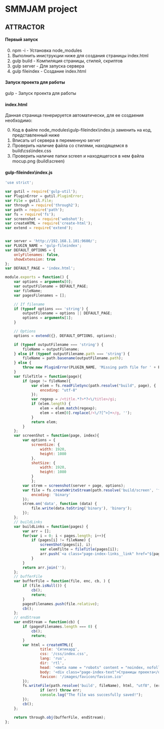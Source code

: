 # SMMJAM project

## ATTRACTOR
#### Первый запуск

0. npm -i - Установка node_modules
0. Выполнить иниструкции ниже для создания страницы index.html
0. gulp build - Компиляция страницы, стилей, скриптов
0. gulp server - Для запуска сервера
0. gulp fileindex - Создание index.html

#### Запуск проекта для работы
gulp - Запуск проекта для работы

#### index.html

Данная страница генерируется автоматически, для ее создаения необходимо: 

0. Код в файле node_modules\gulp-fileindex\index.js заменить на код, представленный ниже
0. Вписать url сервера в переменную server
0. Проверить наличие файла со стилями, находящемся в build\css\index.css
0. Проверить наличие папки screen и находящегося в нем файла mocup.png (build\screen)

#### gulp-fileindex\index.js
```js
'use strict';

var gutil = require('gulp-util');
var PluginError = gutil.PluginError;
var File = gutil.File;
var through = require('through2');
var path = require('path');
var fs = require('fs');
var screenshot = require('webshot');
var createHTML = require('create-html');
var extend = require('extend');


var server = 'http://192.168.1.101:9600/';
var PLUGIN_NAME = 'gulp-fileindex';
var DEFAULT_OPTIONS = {
	onlyFilenames: false,
	showExtension: true
};
var DEFAULT_PAGE = 'index.html';

module.exports = function() {
	var options = arguments[0];
	var outputFilename = DEFAULT_PAGE;
	var fileName;
	var pagesFilenames = [];

	// If filename
	if (typeof options === 'string') {
		outputFilename = options || DEFAULT_PAGE;
		options = arguments[1];
	}

	// Options
	options = extend({}, DEFAULT_OPTIONS, options);

	if (typeof outputFilename === 'string') {
		fileName = outputFilename;
	} else if (typeof outputFilename.path === 'string') {
		fileName = path.basename(outputFilename.path);
	} else {
		throw new PluginError(PLUGIN_NAME, 'Missing path file for ' + PLUGIN_NAME);
	}
	var fileTitle = function(page){
		if (page != fileName){
			var elem = fs.readFileSync(path.resolve("build", page), {
				encoding: "utf-8"
			});
			var regexp = /<title.*?>*?<\/title>/gi;
			if (elem.length) {
				elem = elem.match(regexp);
				elem = elem[0].replace(/<\/?[^>]+>/g, '');
			}
			return elem;
		}
	};
	var screenShot = function(page, index){
		var options = {
			screenSize: {
				width: 1920,
				height: 1080
			},
			shotSize: {
				width: 1920,
				height: 1080
			}
			};
		var strem = screenshot(server + page, options);
		var file = fs.createWriteStream(path.resolve('build/screen', 'file'+ index +'.png'), {
			encoding: 'binary'
		});
		strem.on('data', function (data) {
			file.write(data.toString('binary'), 'binary');
		});
	};
	// buildLinks
	var buildLinks = function(pages) {
		var arr = [];
		for(var i = 0; i < pages.length; i++){
            if (pages[i] != fileName) {
				screenShot(pages[i], i);
                var elemTilte = fileTitle(pages[i]);
                arr.push(`<a class="page-index-links__link" href="${pages[i]}" class="page-index-links__box"><p>${elemTilte}</p><div class="img"><img src="/screen/file${i}.png"></div></a>`);
            }
		}
		return arr.join('');
	};
	// bufferFile
	var bufferFile = function(file, enc, cb, ) {
		if (file.isNull()) {
			cb();
			return;
		}
		pagesFilenames.push(file.relative);
		cb();
	};
	// endStream
	var endStream = function(cb) {
		if (pagesFilenames.length === 0) {
			cb();
			return;
		}
		var html = createHTML({
				title: 'Ситикард',
				css: '/css/index.css',
				lang: 'rus',
				dir: 'rtl',
				head: '<meta name = "robots" content = "noindex, nofollow" >',
				body: '<div class="page-index-text">Страницы проекта</div><div class="page-index-links" >' + buildLinks(pagesFilenames) + '</div>',
				favicon: '/images/favicon/favicon.ico'
		});
		fs.writeFile(path.resolve('build', fileName), html, "utf8", (err) => {
				if (err) throw err;
				console.log("The file was succesfully saved!");
		});
		cb();
	};

	return through.obj(bufferFile, endStream);
};

```
